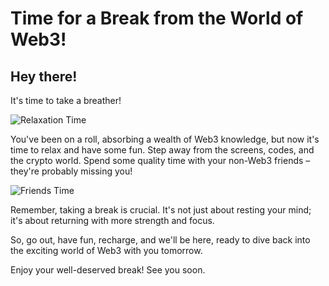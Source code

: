# Time for a Break from the World of Web3!

## Hey there!

It's time to take a breather!

![Relaxation Time](https://media3.giphy.com/media/Ct2fBe0rc69nq/giphy.gif?cid=7941fdc6jo9im7oyl286jiyeo8rpektf1sn5sbpyhhbfimke&ep=v1_gifs_search&rid=giphy.gif&ct=g)

You've been on a roll, absorbing a wealth of Web3 knowledge, but now it's time to relax and have some fun. Step away from the screens, codes, and the crypto world. Spend some quality time with your non-Web3 friends – they're probably missing you!

![Friends Time](https://media0.giphy.com/media/jn7ma87aWgWXiI9D0N/giphy.gif?cid=7941fdc68hlkl52n3c7e88x5ult4ucibid4g4lmozzi3dkgj&ep=v1_gifs_search&rid=giphy.gif&ct=g)

Remember, taking a break is crucial. It's not just about resting your mind; it's about returning with more strength and focus.

So, go out, have fun, recharge, and we'll be here, ready to dive back into the exciting world of Web3 with you tomorrow.

Enjoy your well-deserved break! See you soon.

